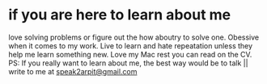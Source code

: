 # if you are here to learn about me
love solving problems or figure out the how aboutry to solve one.
Obessive when it comes to my work.
Live to learn and hate repeatation unless they help me learn something new.
Love my Mac
rest you can read on the CV. 
PS: If you really want to learn about me, the best way would be to talk || write to me at speak2arpit@gmail.com
